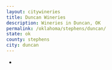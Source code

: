 ```yaml
---
layout: citywineries
title: Duncan Wineries
description: Wineries in Duncan, OK
permalink: /oklahoma/stephens/duncan/
state: ok
county: stephens
city: duncan
---
```

-
